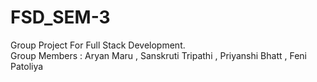 # FSD_SEM-3
Group Project For Full Stack Development.
<br>
Group Members : Aryan Maru , Sanskruti Tripathi , Priyanshi Bhatt , Feni Patoliya
